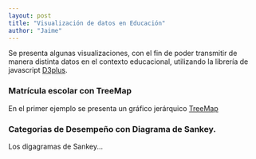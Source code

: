 ```yaml
---
layout: post
title: "Visualización de datos en Educación"
author: "Jaime"
---
```

Se presenta algunas visualizaciones, con el fin de poder transmitir de manera distinta datos en el contexto educacional, utilizando la librería de javascript [D3plus](https://d3plus.org/).

### Matrícula escolar con TreeMap
En el primer ejemplo se presenta un gráfico jerárquico [TreeMap](https://en.wikipedia.org/wiki/Treemapping)

<div id="viz"></div>

<script>
d3.json("matricula.json", function(error, matricula) {
  if (error) return console.error(error);
  make_viz(matricula);
});

function make_viz(data){
  var visualization = d3plus.viz()
    .container("#viz")
    .data(sample_data)
    .type("tree_map")
    .id(["REGION","COMUNA"])
    .size("MATRICULA")
    .format("es_ES")
    .draw()
  }
</script>


### Categorias de Desempeño con Diagrama de Sankey.

Los digagramas de Sankey...
